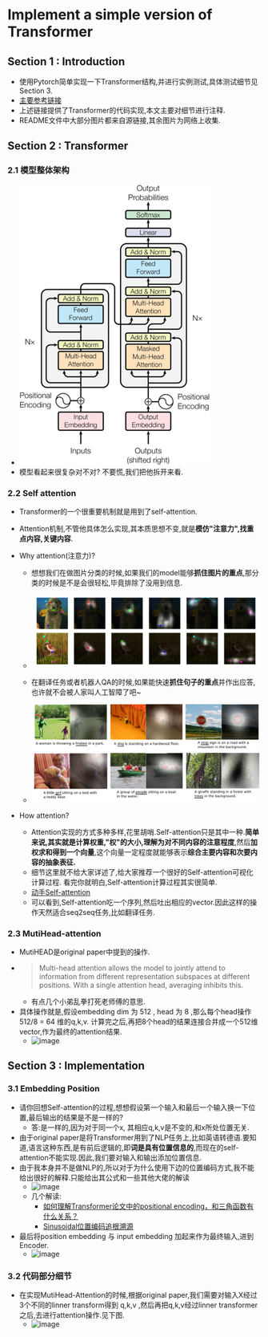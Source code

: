 # Implement a simple version of Transformer

## Section 1 : Introduction

- 使用Pytorch简单实现一下Transformer结构,并进行实例测试,具体测试细节见Section 3.
- [主要参考链接](https://www.kaggle.com/code/arunmohan003/transformer-from-scratch-using-pytorch/notebook)
- 上述链接提供了Transformer的代码实现,本文主要对细节进行注释.
- README文件中大部分图片都来自源链接,其余图片为网络上收集.

## Section 2 : Transformer

### 2.1 模型整体架构

- ![模型整体架构](https://github.com/CHENHUI-X/Implement_Transformer_Simple/blob/master/img/1_2vyKzFlzIHfSmOU_lnQE4A.png)
- 模型看起来很复杂对不对? 不要慌,我们把他拆开来看.

### 2.2 Self attention

- Transformer的一个很重要机制就是用到了self-attention.
- Attention机制,不管他具体怎么实现,其本质思想不变,就是**模仿"注意力",找重点内容,关键内容**.
- Why attention(注意力)?
    - 想想我们在做图片分类的时候,如果我们的model能够**抓住图片的重点**,那分类的时候是不是会很轻松,毕竟排除了没用到信息.
        
	- ![attention1](https://github.com/CHENHUI-X/Implement_Transformer_Simple/blob/master/img/1__tlq4gNokNM9mhTkz2cEeg.png)
    - 在翻译任务或者机器人QA的时候,如果能快速**抓住句子的重点**并作出应答,也许就不会被人家叫人工智障了吧~
	- ![attention2](https://github.com/CHENHUI-X/Implement_Transformer_Simple/blob/master/img/1_sRy3ukQziKP0TSQqlz3LCg.png)

- How attention?
	- Attention实现的方式多种多样,花里胡哨.Self-attention只是其中一种.**简单来说,其实就是计算权重,"权"的大小,理解为对不同内容的注意程度**,然后**加权求和得到一个向量**,这个向量一定程度就能够表示**综合主要内容和次要内容的抽象表征.**
	- 细节这里就不给大家详述了,给大家推荐一个很好的Self-attention可视化计算过程. 看完你就明白,Self-attention计算过程其实很简单.
	- [动手Self-attention](https://www.cvmart.net/community/detail/2018)
	- 可以看到,Self-attention吃一个序列,然后吐出相应的vector.因此这样的操作天然适合seq2seq任务,比如翻译任务.

### 2.3 MutiHead-attention
- MutiHEAD是original paper中提到的操作.
- > Multi-head attention allows the model to jointly attend to information from different representation subspaces at different positions. With a single attention head, averaging inhibits this.
	- 有点几个小弟乱拳打死老师傅的意思.
- 具体操作就是,假设embedding dim 为 512 , head 为 8 ,那么每个head操作 512/8 = 64 维的q,k,v. 计算完之后,再把8个head的结果连接合并成一个512维vector,作为最终的attention结果.
	- ![image](https://user-images.githubusercontent.com/55629321/182073415-d89d2626-c100-43f8-a06a-a21452722ffc.png)


## Section 3 : Implementation 

### 3.1 Embedding Position 
- 请你回想Self-attention的过程,想想假设第一个输入和最后一个输入换一下位置,最后输出的结果是不是一样的?
	- 答:是一样的,因为对于同一个x, 其相应q,k,v是不变的,和x所处位置无关.
- 由于original paper是将Transformer用到了NLP任务上,比如英语转德语.要知道,语言这种东西,是有前后逻辑的,即**词是具有位置信息的**,而现在的self-attention不能实现.因此,我们要对输入和输出添加位置信息.
- 由于我本身并不是做NLP的,所以对于为什么使用下边的位置编码方式,我不能给出很好的解释.只能给出其公式和一些其他大佬的解读
	- ![image](https://user-images.githubusercontent.com/55629321/182079755-4e63ef75-e738-4b2d-95e0-f42eaacb9da7.png)
	- 几个解读:
		- [如何理解Transformer论文中的positional encoding，和三角函数有什么关系？](https://www.zhihu.com/question/347678607)
		- [Sinusoidal位置编码追根溯源](https://spaces.ac.cn/archives/8231)
- 最后将position embedding 与 input embedding 加起来作为最终输入,进到Encoder.
	- ![image](https://user-images.githubusercontent.com/55629321/182080749-82597447-2741-4561-8da3-4e3e22f712cc.png)

### 3.2 代码部分细节
- 在实现MutiHead-Attention的时候,根据original paper,我们需要对输入X经过3个不同的linner transform得到 q,k,v ,然后再把q,k,v经过linner transformer 之后,去进行attention操作.见下图.
	- ![image](https://user-images.githubusercontent.com/55629321/182082411-47d29c33-452e-4ac3-ba68-a6f583a728b5.png)
